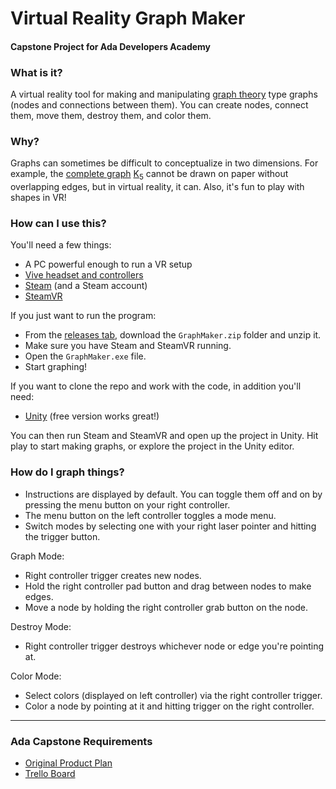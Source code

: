 # Virtual Reality Graph Maker

#### Capstone Project for Ada Developers Academy

### What is it?

A virtual reality tool for making and manipulating [graph theory](https://en.wikipedia.org/wiki/Graph_theory) type graphs (nodes and connections between them). You can create nodes, connect them, move them, destroy them, and color them.

### Why?

Graphs can sometimes be difficult to conceptualize in two dimensions. For example, the [complete graph](https://en.wikipedia.org/wiki/Complete_graph) [K<sub>5</sub>](https://commons.wikimedia.org/wiki/File:Complete_graph_K5.svg) cannot be drawn on paper without overlapping edges, but in virtual reality, it can. Also, it's fun to play with shapes in VR!

### How can I use this?

You'll need a few things:
- A PC powerful enough to run a VR setup
- [Vive headset and controllers](https://www.vive.com/us/)
- [Steam](http://store.steampowered.com/) (and a Steam account)
- [SteamVR](https://steamcommunity.com/steamvr)

If you just want to run the program:
- From the [releases tab](https://github.com/add2point71dots/GraphTheoryVR/releases), download the `GraphMaker.zip` folder and unzip it.
- Make sure you have Steam and SteamVR running.
- Open the `GraphMaker.exe` file.
- Start graphing!

If you want to clone the repo and work with the code, in addition you'll need:
- [Unity](https://store.unity.com/) (free version works great!)

You can then run Steam and SteamVR and open up the project in Unity. Hit play to start making graphs, or explore the project in the Unity editor.

### How do I graph things?

- Instructions are displayed by default. You can toggle them off and on by pressing the menu button on your right controller.
- The menu button on the left controller toggles a mode menu.
- Switch modes by selecting one with your right laser pointer and hitting the trigger button.

Graph Mode:
- Right controller trigger creates new nodes.
- Hold the right controller pad button and drag between nodes to make edges.
- Move a node by holding the right controller grab button on the node.

Destroy Mode:
- Right controller trigger destroys whichever node or edge you're pointing at.

Color Mode:
- Select colors (displayed on left controller) via the right controller trigger.
- Color a node by pointing at it and hitting trigger on the right controller.

---
### Ada Capstone Requirements
- [Original Product Plan](https://gist.github.com/add2point71dots/8041750422cee18966585b1cf2d8b787)
- [Trello Board](https://trello.com/b/m33N9Qq7/graph-theory-vr)
